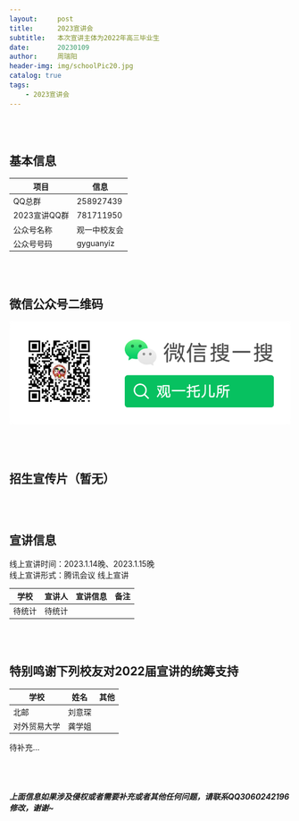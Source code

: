 ```yaml
---
layout:     post
title:      2023宣讲会
subtitle:   本次宣讲主体为2022年高三毕业生
date:       20230109
author:     周瑞阳
header-img: img/schoolPic20.jpg
catalog: true
tags:
    - 2023宣讲会
---
```



<br/> <br/> 
## 基本信息

|项目 |信息|
|---|--------|
|QQ总群 |258927439 |
|2023宣讲QQ群 |781711950 |
|公众号名称 |观一中校友会 |
|公众号号码 |gyguanyiz |

<br/> <br/> 
## 微信公众号二维码

![公众号图片](/img/Gzh_account.png)

<br/> <br/> 
## 招生宣传片（暂无）

<br/> <br/> 
## 宣讲信息
线上宣讲时间：2023.1.14晚、2023.1.15晚<br/> 
线上宣讲形式：腾讯会议 线上宣讲<br/> 

|学校 |宣讲人|宣讲信息|备注|
|---|--------|------------|--------|
|待统计|待统计|      |       |


<br/> <br/> 
## 特别鸣谢下列校友对2022届宣讲的统筹支持

|学校 |姓名|其他|
|---|--------|------------|
|北邮	|刘意琛 |      |
|对外贸易大学	|龚学姐 |      |


待补充...

<br/> <br/> 
##### 上面信息如果涉及侵权或者需要补充或者其他任何问题，请联系QQ3060242196修改，谢谢~

